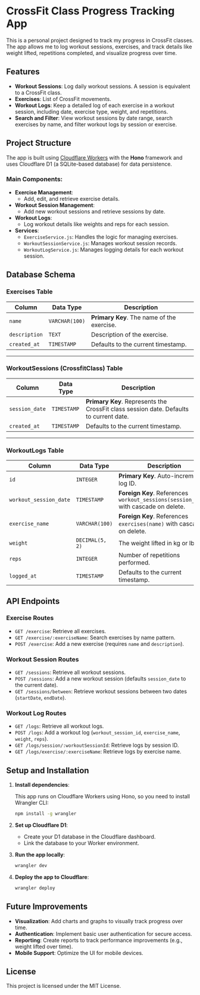 # CrossFit Class Progress Tracking App

This is a personal project designed to track my progress in CrossFit classes. The app allows me to log workout sessions, exercises, and track details like weight lifted, repetitions completed, and visualize progress over time.

## Features

- **Workout Sessions**: Log daily workout sessions. A session is equivalent to a CrossFit class.
- **Exercises**: List of CrossFit movements.
- **Workout Logs**: Keep a detailed log of each exercise in a workout session, including date, exercise type, weight, and repetitions.
- **Search and Filter**: View workout sessions by date range, search exercises by name, and filter workout logs by session or exercise.

## Project Structure

The app is built using [Cloudflare Workers](https://workers.cloudflare.com/) with the **Hono** framework and uses Cloudflare D1 (a SQLite-based database) for data persistence.

### Main Components:

- **Exercise Management**: 
  - Add, edit, and retrieve exercise details.
- **Workout Session Management**: 
  - Add new workout sessions and retrieve sessions by date.
- **Workout Logs**: 
  - Log workout details like weights and reps for each session.
- **Services**: 
  - `ExerciseService.js`: Handles the logic for managing exercises.
  - `WorkoutSessionService.js`: Manages workout session records.
  - `WorkoutLogService.js`: Manages logging details for each workout session.

## Database Schema

### Exercises Table

| Column        | Data Type      | Description                                       |
|---------------|----------------|---------------------------------------------------|
| `name`        | `VARCHAR(100)` | **Primary Key**. The name of the exercise.        |
| `description` | `TEXT`         | Description of the exercise.                     |
| `created_at`  | `TIMESTAMP`    | Defaults to the current timestamp.                |

---

### WorkoutSessions (CrossfitClass) Table

| Column         | Data Type      | Description                                        |
|----------------|----------------|----------------------------------------------------|
| `session_date` | `TIMESTAMP`    | **Primary Key**. Represents the CrossFit class session date. Defaults to current date. |
| `created_at`   | `TIMESTAMP`    | Defaults to the current timestamp.                 |

---

### WorkoutLogs Table

| Column                | Data Type      | Description                                        |
|-----------------------|----------------|----------------------------------------------------|
| `id`                  | `INTEGER`      | **Primary Key**. Auto-incremented log ID.          |
| `workout_session_date`| `TIMESTAMP`    | **Foreign Key**. References `workout_sessions(session_date)` with cascade on delete. |
| `exercise_name`       | `VARCHAR(100)` | **Foreign Key**. References `exercises(name)` with cascade on delete. |
| `weight`              | `DECIMAL(5, 2)`| The weight lifted in kg or lbs.                    |
| `reps`                | `INTEGER`      | Number of repetitions performed.                   |
| `logged_at`           | `TIMESTAMP`    | Defaults to the current timestamp.                 |

## API Endpoints

### Exercise Routes

- `GET /exercise`: Retrieve all exercises.
- `GET /exercise/:exerciseName`: Search exercises by name pattern.
- `POST /exercise`: Add a new exercise (requires `name` and `description`).

### Workout Session Routes

- `GET /sessions`: Retrieve all workout sessions.
- `POST /sessions`: Add a new workout session (defaults `session_date` to the current date).
- `GET /sessions/between`: Retrieve workout sessions between two dates (`startDate`, `endDate`).

### Workout Log Routes

- `GET /logs`: Retrieve all workout logs.
- `POST /logs`: Add a workout log (`workout_session_id`, `exercise_name`, `weight`, `reps`).
- `GET /logs/session/:workoutSessionId`: Retrieve logs by session ID.
- `GET /logs/exercise/:exerciseName`: Retrieve logs by exercise name.

## Setup and Installation

1. **Install dependencies**:

    This app runs on Cloudflare Workers using Hono, so you need to install Wrangler CLI:

    ```bash
    npm install -g wrangler
    ```

2. **Set up Cloudflare D1**:

    - Create your D1 database in the Cloudflare dashboard.
    - Link the database to your Worker environment.

3. **Run the app locally**:

    ```bash
    wrangler dev
    ```

4. **Deploy the app to Cloudflare**:

    ```bash
    wrangler deploy
    ```

## Future Improvements

- **Visualization**: Add charts and graphs to visually track progress over time.
- **Authentication**: Implement basic user authentication for secure access.
- **Reporting**: Create reports to track performance improvements (e.g., weight lifted over time).
- **Mobile Support**: Optimize the UI for mobile devices.

## License

This project is licensed under the MIT License.